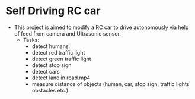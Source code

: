 # Self Driving RC car
- This project is aimed to modify a RC car to drive autonomously via help of feed from camera and Ultrasonic sensor.
  - Tasks:
      - detect humans.
      - detect red traffic light
      - detect green traffic light
      - detect stop sign
      - detect cars
      - detect lane in road.mp4
      - measure distance of objects (human, car, stop sign, traffic lights obstacles etc.).
